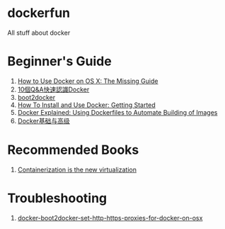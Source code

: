 dockerfun
=========

All stuff about docker

Beginner's Guide
=========
1. [How to Use Docker on OS X: The Missing Guide](http://viget.com/extend/how-to-use-docker-on-os-x-the-missing-guide)
2. [10個Q&A快速認識Docker](http://www.ithome.com.tw/news/91847)
3. [boot2docker](https://github.com/boot2docker/boot2docker)
4. [How To Install and Use Docker: Getting Started](https://www.digitalocean.com/community/tutorials/how-to-install-and-use-docker-getting-started)
5. [Docker Explained: Using Dockerfiles to Automate Building of Images](https://www.digitalocean.com/community/tutorials/docker-explained-using-dockerfiles-to-automate-building-of-images)
6. [Docker基础与高级](http://17173ops.com/2014/10/13/docker%E5%9F%BA%E7%A1%80%E4%B8%8E%E9%AB%98%E7%BA%A7.shtml#toc4)

Recommended Books
=========
1. [Containerization is the new virtualization](http://dockerbook.com/)

Troubleshooting
=========
1. [docker-boot2docker-set-http-https-proxies-for-docker-on-osx](http://stackoverflow.com/questions/24489265/docker-boot2docker-set-http-https-proxies-for-docker-on-osx)

